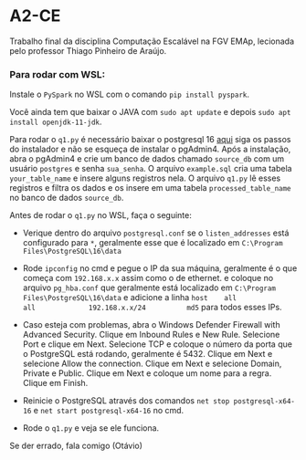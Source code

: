 # A2-CE
Trabalho final da disciplina Computação Escalável na FGV EMAp, lecionada pelo professor Thiago Pinheiro de Araújo.
 
### Para rodar com WSL:
Instale o `PySpark` no WSL com o comando `pip install pyspark`.

Você ainda tem que baixar o JAVA com `sudo apt update` e depois `sudo apt install openjdk-11-jdk`.

Para rodar o `q1.py` é necessário baixar o postgresql 16 [aqui](https://www.postgresql.org/download/) siga os passos do instalador e não se esqueça de instalar o pgAdmin4. Após a instalação, abra o pgAdmin4 e crie um banco de dados chamado `source_db` com um usuário `postgres` e senha `sua_senha`. O arquivo `example.sql` cria uma tabela `your_table_name` e insere alguns registros nela. O arquivo `q1.py` lê esses registros e filtra os dados e os insere em uma tabela `processed_table_name` no banco de dados `source_db`.

Antes de rodar o `q1.py` no WSL, faça o seguinte:
- Verique dentro do arquivo `postgresql.conf` se o `listen_addresses` está configurado para `*`, geralmente esse que é localizado em `C:\Program Files\PostgreSQL\16\data`

- Rode `ipconfig` no cmd e pegue o IP da sua máquina, geralmente é o que começa com `192.168.x.x` assim como o de ethernet. e coloque no arquivo `pg_hba.conf` que geralmente está localizado em `C:\Program Files\PostgreSQL\16\data` e adicione a linha `host    all             all             192.168.x.x/24          md5` para todos esses IPs.

- Caso esteja com problemas, abra o Windows Defender Firewall with Advanced Security. Clique em Inbound Rules e New Rule. Selecione Port e clique em Next. Selecione TCP e coloque o número da porta que o PostgreSQL está rodando, geralmente é 5432. Clique em Next e selecione Allow the connection. Clique em Next e selecione Domain, Private e Public. Clique em Next e coloque um nome para a regra. Clique em Finish.

- Reinicie o PostgreSQL através dos comandos `net stop postgresql-x64-16` e `net start postgresql-x64-16` no cmd.

- Rode o `q1.py` e veja se ele funciona.

Se der errado, fala comigo (Otávio)
